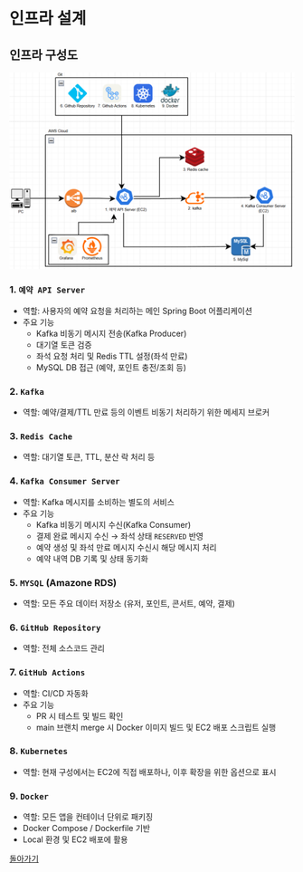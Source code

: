 # 인프라 설계
## 인프라 구성도
![infra](infra.png)

### 1. `예약 API Server`
- 역할: 사용자의 예약 요청을 처리하는 메인 Spring Boot 어플리케이션
- 주요 기능
    - Kafka 비동기 메시지 전송(Kafka Producer)
    - 대기열 토큰 검증
  - 좌석 요청 처리 및 Redis TTL 설정(좌석 만료)
  - MySQL DB 접근 (예약, 포인트 충전/조회 등)

### 2. `Kafka`
- 역할: 예약/결제/TTL 만료 등의 이벤트 비동기 처리하기 위한 메세지 브로커

### 3. `Redis Cache`
- 역할: 대기열 토큰, TTL, 분산 락 처리 등

### 4. `Kafka Consumer Server`
- 역할: Kafka 메시지를 소비하는 별도의 서비스
- 주요 기능
  - Kafka 비동기 메시지 수신(Kafka Consumer)
  - 결제 완료 메시지 수신 → 좌석 상태 `RESERVED` 반영
  - 예약 생성 및 좌석 만료 메시지 수신시 해당 메시지 처리
  - 예약 내역 DB 기록 및 상태 동기화

### 5. `MYSQL` (Amazone RDS)
- 역할: 모든 주요 데이터 저장소 (유저, 포인트, 콘서트, 예약, 결제)

### 6. `GitHub Repository`
- 역할: 전체 소스코드 관리

### 7. `GitHub Actions`
- 역할: CI/CD 자동화
- 주요 기능
  - PR 시 테스트 및 빌드 확인
  - main 브랜치 merge 시 Docker 이미지 빌드 및 EC2 배포 스크립트 실행

### 8. `Kubernetes`
- 역할: 현재 구성에서는 EC2에 직접 배포하나, 이후 확장을 위한 옵션으로 표시

### 9. `Docker`
- 역할: 모든 앱을 컨테이너 단위로 패키징
- Docker Compose / Dockerfile 기반
- Local 환경 및 EC2 배포에 활용

[돌아가기](../README.md)